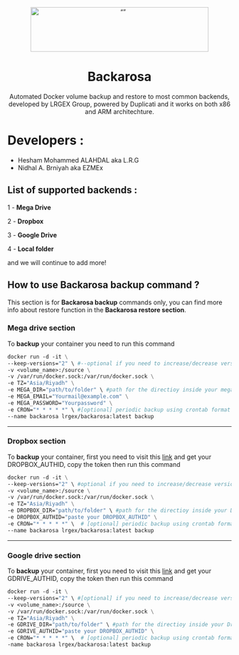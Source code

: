 <p align="center"><img src="http://cloud.lrgex.com/s/mCxTfnA2bikjYyZ/download/Dark%20Full%20Logo.png" alt= “” width="400" height="100"></p>

# <div align="center">Backarosa</div>

<p align="center">Automated Docker volume backup and restore to most common backends, developed by LRGEX Group, powered by Duplicati and it works on both x86 and ARM architechture.</p>

# Developers : 
* Hesham Mohammed ALAHDAL aka L.R.G
* Nidhal A. Brniyah aka EZMEx 


## List of supported backends :  



1 - **Mega Drive** 

2 - **Dropbox**

3 - **Google Drive** 

4 - **Local folder** 

and we will continue to add more! 



## How to use Backarosa backup command ? 

This section is for **Backarosa backup** commands only, you can find more info about restore function in the **Backarosa restore section**.



### Mega drive section 

To **backup** your container you need to run this command 

````dockerfile
docker run -d -it \
--keep-versions="2" \ #--optional if you need to increase/decrease versions, default is 3
-v <volume_name>:/source \
-v /var/run/docker.sock:/var/run/docker.sock \
-e TZ="Asia/Riyadh" \
-e MEGA_DIR="path/to/folder" \ #path for the directioy inside your mega drive
-e MEGA_EMAIL="Yourmail@example.com" \
-e MEGA_PASSWORD="Yourpassword" \
-e CRON="* * * * *" \ #[optional] periodic backup using crontab format 
--name backarosa lrgex/backarosa:latest backup

````

---------------------------------------------------------------------------------------------------------

### Dropbox section 

To **backup** your container, first you need to visit this [link](https://duplicati-oauth-handler.appspot.com/?type=dropbox) and get your DROPBOX_AUTHID, copy the token then  run this command 

```dockerfile
docker run -d -it \
--keep-versions="2" \ #optional if you need to increase/decrease versions, default is 3
-v <volume_name>:/source \
-v /var/run/docker.sock:/var/run/docker.sock \
-e TZ="Asia/Riyadh" \
-e DROPBOX_DIR="path/to/folder" \ #path for the directioy inside your Dropbox drive
-e DROPBOX_AUTHID="paste your DROPBOX_AUTHID" \
-e CRON="* * * * *" \  # [optional] periodic backup using crontab format 
--name backarosa lrgex/backarosa:latest backup
```



---------------------------------------------------------------

### Google drive section 

To **backup** your container, first you need to visit this [link](https://duplicati-oauth-handler.appspot.com/?type=googledrive) and get your GDRIVE_AUTHID, copy the token then  run this command 

```dockerfile
docker run -d -it \
--keep-versions="2" \ #[optional] if you need to increase/decrease versions, default is 3
-v <volume_name>:/source \
-v /var/run/docker.sock:/var/run/docker.sock \
-e TZ="Asia/Riyadh" \
-e GDRIVE_DIR="path/to/folder" \ #path for the directioy inside your Dropbox drive
-e GDRIVE_AUTHID="paste your DROPBOX_AUTHID" \
-e CRON="* * * * *" \  # [optional] periodic backup using crontab format 
-name backarosa lrgex/backarosa:latest backup
```







